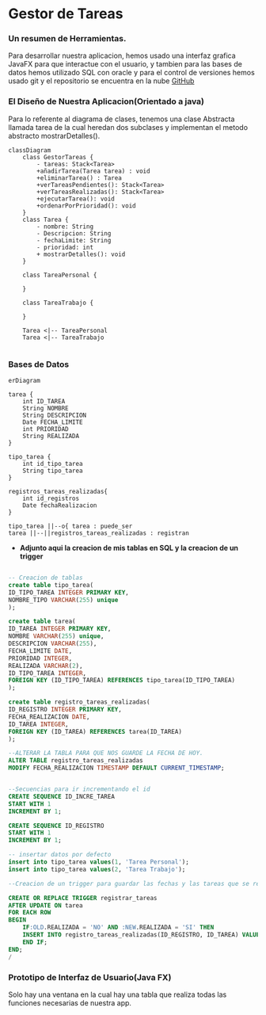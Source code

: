 # Gestor de Tareas
### Un resumen de Herramientas.

Para desarrollar nuestra aplicacion, hemos usado una interfaz grafica JavaFX para que interactue con el usuario, y tambien para las bases de datos hemos utilizado SQL con oracle y para el control de versiones hemos usado git y el repositorio se encuentra en la nube [GitHub](https://github.com/rifi45/Gestor-Tareas)

### El Diseño de Nuestra Aplicacion(Orientado a java)
Para lo referente al diagrama de clases, tenemos una clase Abstracta llamada tarea de la cual heredan dos subclases y implementan el metodo abstracto mostrarDetalles().
```mermaid
classDiagram
    class GestorTareas {
        - tareas: Stack<Tarea>
        +añadirTarea(Tarea tarea) : void
        +eliminarTarea() : Tarea
        +verTareasPendientes(): Stack<Tarea>
        +verTareasRealizadas(): Stack<Tarea>
        +ejecutarTarea(): void
        +ordenarPorPrioridad(): void
    }
    class Tarea {
        - nombre: String
        - Descripcion: String
        - fechaLimite: String
        - prioridad: int
        + mostrarDetalles(): void
    }

    class TareaPersonal {
       
    }

    class TareaTrabajo {
        
    }

    Tarea <|-- TareaPersonal
    Tarea <|-- TareaTrabajo


```
### Bases de Datos
```mermaid
erDiagram

tarea {
    int ID_TAREA
    String NOMBRE
    String DESCRIPCION
    Date FECHA_LIMITE
    int PRIORIDAD
    String REALIZADA
}

tipo_tarea {
    int id_tipo_tarea
    String tipo_tarea
}

registros_tareas_realizadas{
    int id_registros
    Date fechaRealizacion
}

tipo_tarea ||--o{ tarea : puede_ser
tarea ||--||registros_tareas_realizadas : registran
```
- **Adjunto aqui la creacion de mis tablas en SQL y la creacion de un trigger**

```sql

-- Creacion de tablas
create table tipo_tarea(
ID_TIPO_TAREA INTEGER PRIMARY KEY,
NOMBRE_TIPO VARCHAR(255) unique
);

create table tarea(
ID_TAREA INTEGER PRIMARY KEY,
NOMBRE VARCHAR(255) unique,
DESCRIPCION VARCHAR(255),
FECHA_LIMITE DATE,
PRIORIDAD INTEGER,
REALIZADA VARCHAR(2),
ID_TIPO_TAREA INTEGER,
FOREIGN KEY (ID_TIPO_TAREA) REFERENCES tipo_tarea(ID_TIPO_TAREA)
);

create table registro_tareas_realizadas(
ID_REGISTRO INTEGER PRIMARY KEY,
FECHA_REALIZACION DATE,
ID_TAREA INTEGER,
FOREIGN KEY (ID_TAREA) REFERENCES tarea(ID_TAREA)
);

--ALTERAR LA TABLA PARA QUE NOS GUARDE LA FECHA DE HOY.
ALTER TABLE registro_tareas_realizadas
MODIFY FECHA_REALIZACION TIMESTAMP DEFAULT CURRENT_TIMESTAMP;


--Secuencias para ir incrementando el id
CREATE SEQUENCE ID_INCRE_TAREA
START WITH 1
INCREMENT BY 1;

CREATE SEQUENCE ID_REGISTRO
START WITH 1
INCREMENT BY 1;

-- insertar datos por defecto
insert into tipo_tarea values(1, 'Tarea Personal');
insert into tipo_tarea values(2, 'Tarea Trabajo');

--Creacion de un trigger para guardar las fechas y las tareas que se reaizaron

CREATE OR REPLACE TRIGGER registrar_tareas
AFTER UPDATE ON tarea
FOR EACH ROW
BEGIN
    IF:OLD.REALIZADA = 'NO' AND :NEW.REALIZADA = 'SI' THEN
    INSERT INTO registro_tareas_realizadas(ID_REGISTRO, ID_TAREA) VALUES(id_registro.NEXTVAL, :NEW.ID_TAREA);
    END IF;
END;
/
```
### Prototipo de Interfaz de Usuario(Java FX)

Solo hay una ventana en la cual hay una tabla que realiza todas las funciones necesarias de nuestra app.